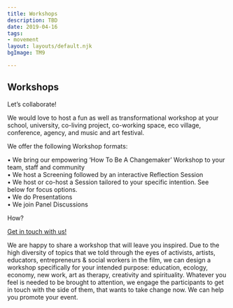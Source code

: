 ```yaml
---
title: Workshops
description: TBD
date: 2019-04-16
tags:
- movement
layout: layouts/default.njk
bgImage: TM9

---
```

## Workshops

Let’s collaborate!

We would love to host a fun as well as transformational workshop at your school, university, co-living project, co-working space, eco village, conference, agency, and music and art festival.

We offer the following Workshop formats:

• We bring our empowering ‘How To Be A Changemaker’ Workshop to your team, staff and community  
• We host a Screening followed by an interactive Reflection Session  
• We host or co-host a Session tailored to your specific intention. See below for focus options.  
• We do Presentations  
• We join Panel Discussions

How?

[Get in touch with us!](mailto:connect@transmodernity.org)

We are happy to share a workshop that will leave you inspired. Due to the high diversity of topics that we told through the eyes of activists, artists, educators, entrepreneurs & social workers in the film, we can design a workshop specifically for your intended purpose: education, ecology,  economy, new work, art as therapy, creativity and spirituality. Whatever you feel is needed to be brought to attention, we engage the participants to get in touch with the side of them, that wants to take change now. We can help you promote your event.